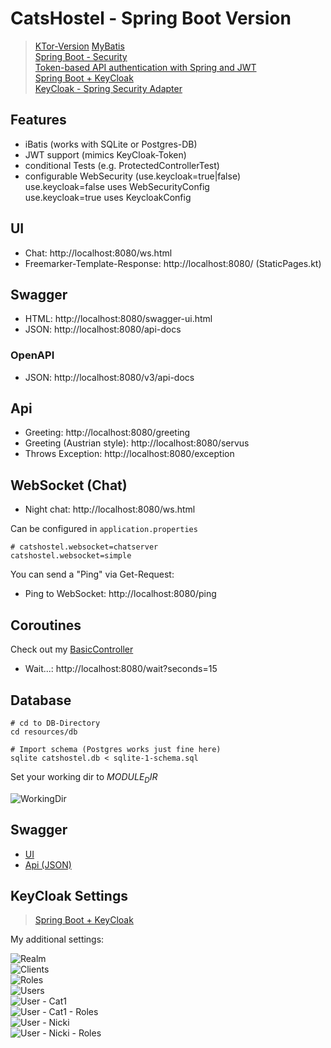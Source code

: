 # CatsHostel - Spring Boot Version 
> [KTor-Version](https://github.com/MikeMitterer/kotlin-catshostel-kt)
> [MyBatis](https://blog.mybatis.org/)    
> [Spring Boot - Security](https://www.javainuse.com/spring/boot-jwt)  
> [Token-based API authentication with Spring and JWT](https://blog.softtek.com/en/token-based-api-authentication-with-spring-and-jwt)  
> [Spring Boot + KeyCloak](https://www.baeldung.com/spring-boot-keycloak)  
> [KeyCloak - Spring Security Adapter](https://www.keycloak.org/docs/latest/securing_apps/#_spring_security_adapter)  

## Features

   - iBatis (works with SQLite or Postgres-DB)
   - JWT support (mimics KeyCloak-Token)
   - conditional Tests (e.g. ProtectedControllerTest)
   - configurable WebSecurity (use.keycloak=true|false)  
     use.keycloak=false uses WebSecurityConfig  
     use.keycloak=true uses KeycloakConfig  
    
## UI

   - Chat: http://localhost:8080/ws.html  
   - Freemarker-Template-Response: http://localhost:8080/ (StaticPages.kt)  

## Swagger

   - HTML: http://localhost:8080/swagger-ui.html
   - JSON: http://localhost:8080/api-docs
   
### OpenAPI
   
   - JSON: http://localhost:8080/v3/api-docs
      
## Api

   - Greeting: http://localhost:8080/greeting       
   - Greeting (Austrian style): http://localhost:8080/servus       
   - Throws Exception: http://localhost:8080/exception   
   
## WebSocket (Chat)

   - Night chat: http://localhost:8080/ws.html   
   
Can be configured in `application.properties`

```properties
# catshostel.websocket=chatserver
catshostel.websocket=simple
```       

You can send a "Ping" via Get-Request:

   - Ping to WebSocket: http://localhost:8080/ping   
   
## Coroutines 

Check out my [BasicController](https://github.com/MikeMitterer/kotlin-catshostel-sb/blob/master/src/at/mikemitterer/catshostel/routes/BasicController.kt)

   - Wait...: http://localhost:8080/wait?seconds=15       

## Database

    # cd to DB-Directory
    cd resources/db
    
    # Import schema (Postgres works just fine here)
    sqlite catshostel.db < sqlite-1-schema.sql

Set your working dir to $MODULE_DIR$

![WorkingDir](doc/images/working-dir.png)

## Swagger

   - [UI](http://localhost:8080/swagger-ui.html)
   - [Api (JSON)](http://localhost:8080/v2/api-docs)
   
## KeyCloak Settings
> [Spring Boot + KeyCloak](https://www.baeldung.com/spring-boot-keycloak)  

My additional settings:

![Realm](doc/images/realm.png)   
![Clients](doc/images/clients.png)   
![Roles](doc/images/roles.png)   
![Users](doc/images/users.png)   
![User - Cat1](doc/images/user-cat1.png)   
![User - Cat1 - Roles](doc/images/user-cat1-roles.png)   
![User - Nicki](doc/images/user-nicki.png)   
![User - Nicki - Roles](doc/images/user-nicki-roles.png)   
   
   
      